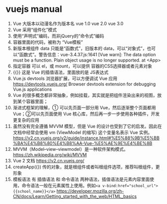 # vuejs manual

1. Vue 大版本以动漫名作为版本名 vue 1.0 vue 2.0 vue 3.0
2. Vue 采用“组件化”模式
3. 使用“声明式”编码，而非jQuery的“命令式”编码
4. 容器里面的代码，被称为 “Vue模板”
5. 新版本根组件 data 只能是“函数式”，旧版本的 data，可以“对象式”，也可以“函数式”。警告信息：vue-3.4.37.js:1641 [Vue warn]: The data option must be a function. Plain object usage is no longer supported.  at \<App\>
6. 指定容器 可以 el，或 mount，可以提供 容器的CSS选择器或者元素对象
7. {{}} 这是 Vue 的插值语法，里面放的是 JS表达式
8. Vue.js devtools 浏览器扩展，可以方便调试 Vue 应用 https://devtools.vuejs.org/  Browser devtools extension for debugging Vue.js applications
9. Vue 的很多概念都非常抽象，例如挂载，其实就是把组件渲染出来的视图，放到某个容器里面；
10. 渐进式框架的理解，① 可以先页面一部分用 Vue，然后逐渐整个页面都用 Vue；②可以先页面使用 Vue 核心库，然后再一步一步使用各种插件，开发更复杂的应用
11. 虽然没有完全遵循 MVVM 模型，但是 Vue 的设计也受到了它的启发。因此在文档中经常会使用 vm (ViewModel 的缩写) 这个变量名表示 Vue 实例。https://v2.cn.vuejs.org/v2/guide/instance.html#%E5%88%9B%E5%BB%BA%E4%B8%80%E4%B8%AA-Vue-%E5%AE%9E%E4%BE%8B
12. MVVM（Model–view–viewmodel）是一种软件架构模式。https://zh.wikipedia.org/wiki/MVVM
13. Vue 2 文档 https://v2.cn.vuejs.org/
14. createApp({}) 传的对象，就是根组件或者叫根组件选项，推荐叫根组件，更形象
15. 模板语法 有 插值语法 和 命令语法 两种语法，插值语法是元素内容里面使用，命令语法一般在元素属性上使用。例如`<a v-bind:href="school_url">{{school_name}}</a>` https://developer.mozilla.org/zh-CN/docs/Learn/Getting_started_with_the_web/HTML_basics
